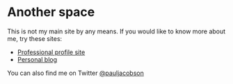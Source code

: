 # Another space

This is not my main site by any means. If you would like to know more about me, try these sites:

* [Professional profile site](http://pauljacobson.co)
* [Personal blog](http://pauljacobson.me)

You can also find me on Twitter [@pauljacobson](https://twitter.com/pauljacobson)
